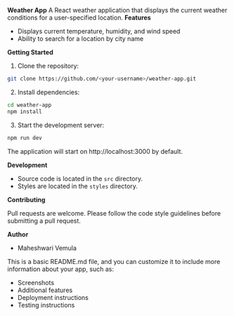**Weather App**
A React weather application that displays the current weather conditions for a user-specified location.
**Features**
* Displays current temperature, humidity, and wind speed
* Ability to search for a location by city name

**Getting Started**
1. Clone the repository:
```bash
git clone https://github.com/<your-username>/weather-app.git
```

2. Install dependencies:
```bash
cd weather-app
npm install
```

3. Start the development server:
```bash
npm run dev
```
The application will start on http://localhost:3000 by default.


**Development**

* Source code is located in the `src` directory.
* Styles are located in the `styles` directory.

**Contributing**

Pull requests are welcome. Please follow the code style guidelines before submitting a pull request.

**Author**

*  Maheshwari Vemula

This is a basic README.md file, and you can customize it to include more information about your app, such as:

* Screenshots
* Additional features
* Deployment instructions
* Testing instructions
